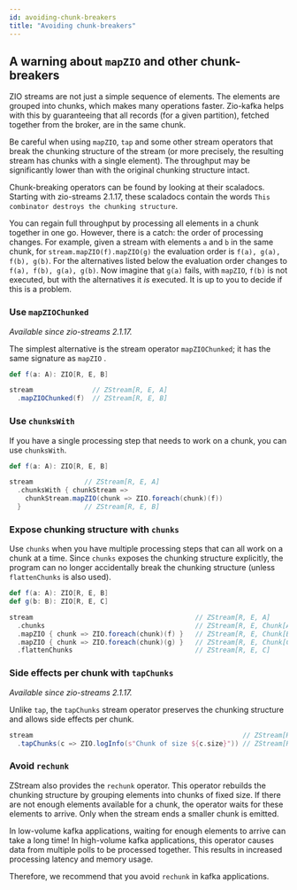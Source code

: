 ```yaml
---
id: avoiding-chunk-breakers
title: "Avoiding chunk-breakers"
---
```


## A warning about `mapZIO` and other chunk-breakers

ZIO streams are not just a simple sequence of elements. The elements are grouped into chunks, which makes many
operations faster. Zio-kafka helps with this by guaranteeing that all records (for a given partition), fetched together
from the broker, are in the same chunk.

Be careful when using `mapZIO`, `tap` and some other stream operators that break the chunking structure of the stream
(or more precisely, the resulting stream has chunks with a single element). The throughput may be significantly lower
than with the original chunking structure intact.

Chunk-breaking operators can be found by looking at their scaladocs. Starting with zio-streams 2.1.17, these scaladocs
contain the words `This combinator destroys the chunking structure`.

You can regain full throughput by processing all elements in a chunk together in one go. However, there is a catch: the
order of processing changes. For example, given a stream with elements `a` and `b` in the same chunk, for
`stream.mapZIO(f).mapZIO(g)` the evaluation order is `f(a), g(a), f(b), g(b)`. For the alternatives listed below the
evaluation order changes to `f(a), f(b), g(a), g(b)`. Now imagine that `g(a)` fails, with `mapZIO`, `f(b)` is not
executed, but with the alternatives it _is_ executed. It is up to you to decide if this is a problem.

### Use `mapZIOChunked`

_Available since zio-streams 2.1.17._

The simplest alternative is the stream operator `mapZIOChunked`; it has the same signature as `mapZIO` .

```scala
def f(a: A): ZIO[R, E, B]

stream               // ZStream[R, E, A]
  .mapZIOChunked(f)  // ZStream[R, E, B]
```

### Use `chunksWith`

If you have a single processing step that needs to work on a chunk, you can use `chunksWith`.

```scala
def f(a: A): ZIO[R, E, B]

stream             // ZStream[R, E, A]
  .chunksWith { chunkStream =>
    chunkStream.mapZIO(chunk => ZIO.foreach(chunk)(f))
  }                // ZStream[R, E, B]
```

### Expose chunking structure with `chunks`

Use `chunks` when you have multiple processing steps that can all work on a chunk at a time. Since `chunks` exposes the
chunking structure explicitly, the program can no longer accidentally break the chunking structure (unless
`flattenChunks` is also used).

```scala
def f(a: A): ZIO[R, E, B]
def g(b: B): ZIO[R, E, C]

stream                                         // ZStream[R, E, A]
  .chunks                                      // ZStream[R, E, Chunk[A]]
  .mapZIO { chunk => ZIO.foreach(chunk)(f) }   // ZStream[R, E, Chunk[B]]
  .mapZIO { chunk => ZIO.foreach(chunk)(g) }   // ZStream[R, E, Chunk[C]]
  .flattenChunks                               // ZStream[R, E, C]
```

### Side effects per chunk with `tapChunks`

_Available since zio-streams 2.1.17._

Unlike `tap`, the `tapChunks` stream operator preserves the chunking structure and allows side effects per chunk.

```scala
stream                                                     // ZStream[R, E, A]
  .tapChunks(c => ZIO.logInfo(s"Chunk of size ${c.size}")) // ZStream[R, E, A]
```

### Avoid `rechunk`

ZStream also provides the `rechunk` operator. This operator rebuilds the chunking structure by grouping elements into
chunks of fixed size. If there are not enough elements available for a chunk, the operator waits for these elements to
arrive. Only when the stream ends a smaller chunk is emitted.

In low-volume kafka applications, waiting for enough elements to arrive can take a long time! In high-volume kafka
applications, this operator causes data from multiple polls to be processed together. This results in increased
processing latency and memory usage.

Therefore, we recommend that you avoid `rechunk` in kafka applications.